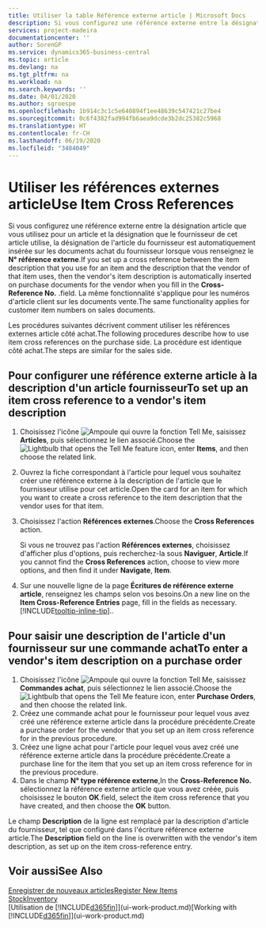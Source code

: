```yaml
---
title: Utiliser la table Référence externe article | Microsoft Docs
description: Si vous configurez une référence externe entre la désignation article que vous utilisez pour un article et la désignation que le fournisseur de cet article utilise, la désignation de l'article du fournisseur est automatiquement insérée sur les documents achat du fournisseur lorsque vous renseignez le **N° référence externe**. .
services: project-madeira
documentationcenter: ''
author: SorenGP
ms.service: dynamics365-business-central
ms.topic: article
ms.devlang: na
ms.tgt_pltfrm: na
ms.workload: na
ms.search.keywords: ''
ms.date: 04/01/2020
ms.author: sgroespe
ms.openlocfilehash: 1b914c3c1c5e640894f1ee48639c547421c27be4
ms.sourcegitcommit: 0c6f4382fad994fb6aea9dcde3b2dc25382c5968
ms.translationtype: HT
ms.contentlocale: fr-CH
ms.lasthandoff: 06/19/2020
ms.locfileid: "3484049"
---
```

# <a name="use-item-cross-references"></a><span data-ttu-id="c5dba-104">Utiliser les références externes article</span><span class="sxs-lookup"><span data-stu-id="c5dba-104">Use Item Cross References</span></span>
<span data-ttu-id="c5dba-105">Si vous configurez une référence externe entre la désignation article que vous utilisez pour un article et la désignation que le fournisseur de cet article utilise, la désignation de l'article du fournisseur est automatiquement insérée sur les documents achat du fournisseur lorsque vous renseignez le **N° référence externe**.</span><span class="sxs-lookup"><span data-stu-id="c5dba-105">If you set up a cross reference between the item description that you use for an item and the description that the vendor of that item uses, then the vendor's item description is automatically inserted on purchase documents for the vendor when you fill in the **Cross-Reference No.**</span></span> <span data-ttu-id="c5dba-106">.</span><span class="sxs-lookup"><span data-stu-id="c5dba-106">field.</span></span> <span data-ttu-id="c5dba-107">La même fonctionnalité s'applique pour les numéros d'article client sur les documents vente.</span><span class="sxs-lookup"><span data-stu-id="c5dba-107">The same functionality applies for customer item numbers on sales documents.</span></span>

<span data-ttu-id="c5dba-108">Les procédures suivantes décrivent comment utiliser les références externes article côté achat.</span><span class="sxs-lookup"><span data-stu-id="c5dba-108">The following procedures describe how to use item cross references on the purchase side.</span></span> <span data-ttu-id="c5dba-109">La procédure est identique côté achat.</span><span class="sxs-lookup"><span data-stu-id="c5dba-109">The steps are similar for the sales side.</span></span>

## <a name="to-set-up-an-item-cross-reference-to-a-vendors-item-description"></a><span data-ttu-id="c5dba-110">Pour configurer une référence externe article à la description d'un article fournisseur</span><span class="sxs-lookup"><span data-stu-id="c5dba-110">To set up an item cross reference to a vendor's item description</span></span>

1. <span data-ttu-id="c5dba-111">Choisissez l'icône ![Ampoule qui ouvre la fonction Tell Me](media/ui-search/search_small.png "Dites-moi ce que vous voulez faire"), saisissez **Articles**, puis sélectionnez le lien associé.</span><span class="sxs-lookup"><span data-stu-id="c5dba-111">Choose the ![Lightbulb that opens the Tell Me feature](media/ui-search/search_small.png "Tell me what you want to do") icon, enter **Items**, and then choose the related link.</span></span>
2. <span data-ttu-id="c5dba-112">Ouvrez la fiche correspondant à l'article pour lequel vous souhaitez créer une référence externe à la description de l'article que le fournisseur utilise pour cet article.</span><span class="sxs-lookup"><span data-stu-id="c5dba-112">Open the card for an item for which you want to create a cross reference to the item description that the vendor uses for that item.</span></span>
3. <span data-ttu-id="c5dba-113">Choisissez l'action **Références externes**.</span><span class="sxs-lookup"><span data-stu-id="c5dba-113">Choose the **Cross References** action.</span></span>

     <span data-ttu-id="c5dba-114">Si vous ne trouvez pas l'action **Références externes**, choisissez d'afficher plus d'options, puis recherchez-la sous **Naviguer**, **Article**.</span><span class="sxs-lookup"><span data-stu-id="c5dba-114">If you cannot find the **Cross References** action, choose to view more options, and then find it under **Navigate**, **Item**.</span></span>
  
4. <span data-ttu-id="c5dba-115">Sur une nouvelle ligne de la page **Écritures de référence externe article**, renseignez les champs selon vos besoins.</span><span class="sxs-lookup"><span data-stu-id="c5dba-115">On a new line on the **Item Cross-Reference Entries** page, fill in the fields as necessary.</span></span> [!INCLUDE[tooltip-inline-tip](includes/tooltip-inline-tip_md.md)]<span data-ttu-id="c5dba-116">.</span><span class="sxs-lookup"><span data-stu-id="c5dba-116">.</span></span>

## <a name="to-enter-a-vendors-item-description-on-a-purchase-order"></a><span data-ttu-id="c5dba-117">Pour saisir une description de l'article d'un fournisseur sur une commande achat</span><span class="sxs-lookup"><span data-stu-id="c5dba-117">To enter a vendor's item description on a purchase order</span></span>

1. <span data-ttu-id="c5dba-118">Choisissez l'icône ![Ampoule qui ouvre la fonction Tell Me](media/ui-search/search_small.png "Dites-moi ce que vous voulez faire"), saisissez **Commandes achat**, puis sélectionnez le lien associé.</span><span class="sxs-lookup"><span data-stu-id="c5dba-118">Choose the ![Lightbulb that opens the Tell Me feature](media/ui-search/search_small.png "Tell me what you want to do") icon, enter **Purchase Orders**, and then choose the related link.</span></span>
2. <span data-ttu-id="c5dba-119">Créez une commande achat pour le fournisseur pour lequel vous avez créé une référence externe article dans la procédure précédente.</span><span class="sxs-lookup"><span data-stu-id="c5dba-119">Create a purchase order for the vendor that you set up an item cross reference for in the previous procedure.</span></span>
3. <span data-ttu-id="c5dba-120">Créez une ligne achat pour l'article pour lequel vous avez créé une référence externe article dans la procédure précédente.</span><span class="sxs-lookup"><span data-stu-id="c5dba-120">Create a purchase line for the item that you set up an item cross reference for in the previous procedure.</span></span>
4. <span data-ttu-id="c5dba-121">Dans le champ **N° type référence externe**,</span><span class="sxs-lookup"><span data-stu-id="c5dba-121">In the **Cross-Reference No.**</span></span> <span data-ttu-id="c5dba-122">sélectionnez la référence externe article que vous avez créée, puis choisissez le bouton **OK**.</span><span class="sxs-lookup"><span data-stu-id="c5dba-122">field, select the item cross reference that you have created, and then choose the **OK** button.</span></span>

<span data-ttu-id="c5dba-123">Le champ **Description** de la ligne est remplacé par la description d'article du fournisseur, tel que configuré dans l'écriture référence externe article.</span><span class="sxs-lookup"><span data-stu-id="c5dba-123">The **Description** field on the line is overwritten with the vendor's item description, as set up on the item cross-reference entry.</span></span>

## <a name="see-also"></a><span data-ttu-id="c5dba-124">Voir aussi</span><span class="sxs-lookup"><span data-stu-id="c5dba-124">See Also</span></span>
[<span data-ttu-id="c5dba-125">Enregistrer de nouveaux articles</span><span class="sxs-lookup"><span data-stu-id="c5dba-125">Register New Items</span></span>](inventory-how-register-new-items.md)  
[<span data-ttu-id="c5dba-126">Stock</span><span class="sxs-lookup"><span data-stu-id="c5dba-126">Inventory</span></span>](inventory-manage-inventory.md)  
<span data-ttu-id="c5dba-127">[Utilisation de [!INCLUDE[d365fin](includes/d365fin_md.md)]](ui-work-product.md)</span><span class="sxs-lookup"><span data-stu-id="c5dba-127">[Working with [!INCLUDE[d365fin](includes/d365fin_md.md)]](ui-work-product.md)</span></span>
